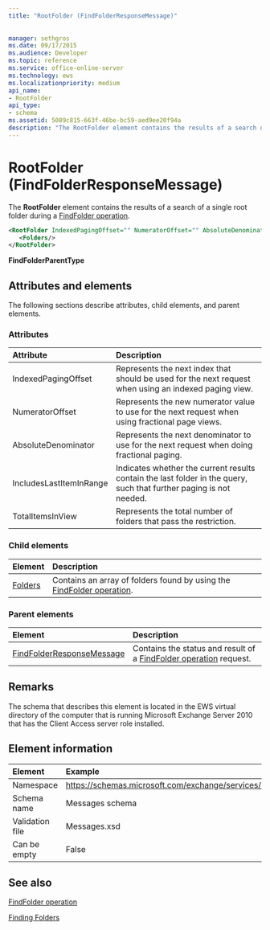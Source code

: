 ```yaml
---
title: "RootFolder (FindFolderResponseMessage)"
 
 
manager: sethgros
ms.date: 09/17/2015
ms.audience: Developer
ms.topic: reference
ms.service: office-online-server
ms.technology: ews
ms.localizationpriority: medium
api_name:
- RootFolder
api_type:
- schema
ms.assetid: 5089c815-663f-46be-bc59-aed9ee20f94a
description: "The RootFolder element contains the results of a search of a single root folder during a FindFolder operation."
---
```


# RootFolder (FindFolderResponseMessage)

The **RootFolder** element contains the results of a search of a single root folder during a [FindFolder operation](findfolder-operation.md).
  
```xml
<RootFolder IndexedPagingOffset="" NumeratorOffset="" AbsoluteDenominator="" IncludesLastItemInRange="" TotalItemsInView="">
   <Folders/>
</RootFolder>
```

 **FindFolderParentType**
## Attributes and elements

The following sections describe attributes, child elements, and parent elements.
  
### Attributes

|**Attribute**|**Description**|
|:-----|:-----|
|IndexedPagingOffset  <br/> |Represents the next index that should be used for the next request when using an indexed paging view.  <br/> |
|NumeratorOffset  <br/> |Represents the new numerator value to use for the next request when using fractional page views.  <br/> |
|AbsoluteDenominator  <br/> |Represents the next denominator to use for the next request when doing fractional paging.  <br/> |
|IncludesLastItemInRange  <br/> |Indicates whether the current results contain the last folder in the query, such that further paging is not needed.  <br/> |
|TotalItemsInView  <br/> |Represents the total number of folders that pass the restriction.  <br/> |
   
### Child elements

|**Element**|**Description**|
|:-----|:-----|
|[Folders](folders-ex15websvcsotherref.md) <br/> |Contains an array of folders found by using the [FindFolder operation](findfolder-operation.md).  <br/> |
   
### Parent elements

|**Element**|**Description**|
|:-----|:-----|
|[FindFolderResponseMessage](findfolderresponsemessage.md) <br/> |Contains the status and result of a [FindFolder operation](findfolder-operation.md) request.  <br/> |
   
## Remarks

The schema that describes this element is located in the EWS virtual directory of the computer that is running Microsoft Exchange Server 2010 that has the Client Access server role installed.
  
## Element information

| Element | Example |
|:-----|:-----|
|Namespace  <br/> |https://schemas.microsoft.com/exchange/services/2006/messages  <br/> |
|Schema name  <br/> |Messages schema  <br/> |
|Validation file  <br/> |Messages.xsd  <br/> |
|Can be empty  <br/> |False  <br/> |
   
## See also



[FindFolder operation](findfolder-operation.md)


[Finding Folders](https://msdn.microsoft.com/library/9124d868-017a-43f0-b915-5c0082cacec9%28Office.15%29.aspx)

